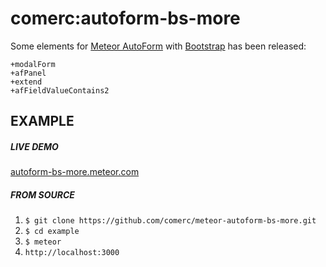 comerc:autoform-bs-more
=======================

Some elements for [Meteor AutoForm](https://github.com/aldeed/meteor-autoform/) with [Bootstrap](http://getbootstrap.com/) has been released:
```jade
+modalForm 
+afPanel
+extend 
+afFieldValueContains2
```
EXAMPLE
-------
##### LIVE DEMO
[autoform-bs-more.meteor.com](http://autoform-bs-more.meteor.com/)

##### FROM SOURCE
1. `$ git clone https://github.com/comerc/meteor-autoform-bs-more.git`
2. `$ cd example`
3. `$ meteor`
4. `http://localhost:3000`

